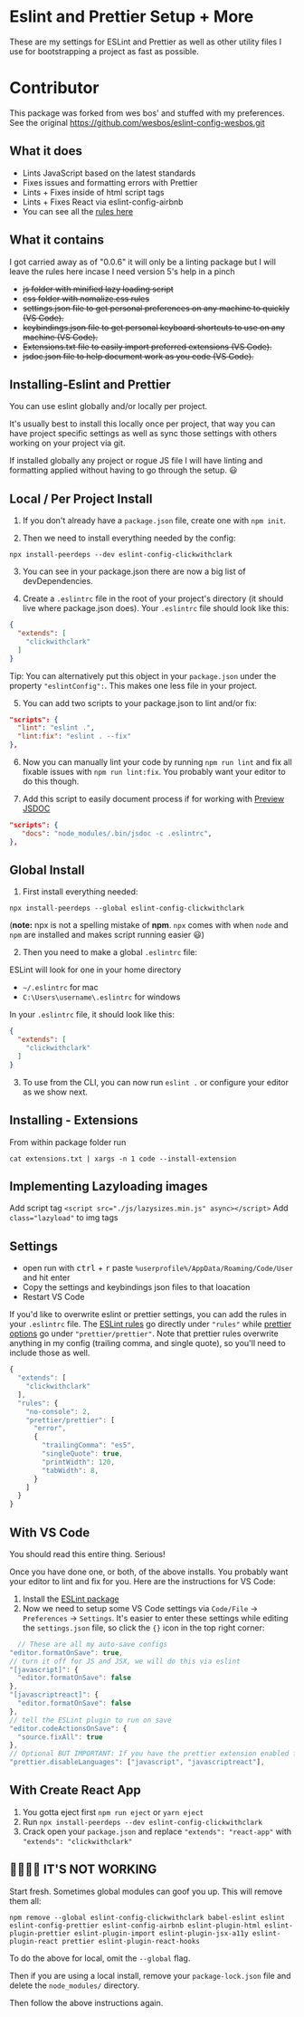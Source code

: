 # Eslint and Prettier Setup + More
These are my settings for ESLint and Prettier as well as other utility files I use for bootstrapping a project as fast as possible.

# Contributor 
This package was forked from wes bos' and stuffed with my preferences.
See the original https://github.com/wesbos/eslint-config-wesbos.git


## What it does
* Lints JavaScript based on the latest standards
* Fixes issues and formatting errors with Prettier
* Lints + Fixes inside of html script tags
* Lints + Fixes React via eslint-config-airbnb
* You can see all the [rules here](https://github.com/clickwithclark/eslint-config-clickwithclark/blob/master/.eslintrc.js)


## What it contains
I got carried away as of "0.0.6" it will only be a linting package but I will leave the rules here incase I need version 5's help in a pinch

<strike>
  
* js folder with minified lazy loading script
* css folder with nomalize.css rules
* settings.json file to get personal preferences on any machine to quickly (VS Code).
* keybindings.json file to get personal keyboard shortcuts to use on any machine (VS Code).
* Extensions.txt file to easily import preferred extensions (VS Code).
* jsdoc.json file to help document work as you code (VS Code).

</strike>

## Installing-Eslint and Prettier

You can use eslint globally and/or locally per project.

It's usually best to install this locally once per project, that way you can have project specific settings as well as sync those settings with others working on your project via git.

If  installed globally any project or rogue JS file I  will have linting and formatting applied without having to go through the setup. 😃


## Local / Per Project Install

1. If you don't already have a `package.json` file, create one with `npm init`.

2. Then we need to install everything needed by the config:

```
npx install-peerdeps --dev eslint-config-clickwithclark
```

3. You can see in your package.json there are now a big list of devDependencies.

4. Create a `.eslintrc` file in the root of your project's directory (it should live where package.json does). Your `.eslintrc` file should look like this:

```json
{
  "extends": [
    "clickwithclark"
  ]
}
```

Tip: You can alternatively put this object in your `package.json` under the property `"eslintConfig":`. This makes one less file in your project.

5. You can add two scripts to your package.json to lint and/or fix:

```json
"scripts": {
  "lint": "eslint .",
  "lint:fix": "eslint . --fix"
},
```

6. Now you can manually lint your code by running `npm run lint` and fix all fixable issues with `npm run lint:fix`. You probably want your editor to do this though.

7. Add this script to easily document process if for working with [Preview JSDOC](https://github.com/ludorival/vscode-preview-jsdoc)
```json
"scripts": {
   "docs": "node_modules/.bin/jsdoc -c .eslintrc",
},
```

## Global Install

1. First install everything needed:

```
npx install-peerdeps --global eslint-config-clickwithclark
```
(**note:** npx is not a spelling mistake of **npm**. `npx` comes with when `node` and `npm` are installed and makes script running easier 😃)

2. Then you need to make a global `.eslintrc` file:

ESLint will look for one in your home directory

* `~/.eslintrc` for mac
* `C:\Users\username\.eslintrc` for windows

In your `.eslintrc` file, it should look like this:

```json
{
  "extends": [
    "clickwithclark"
  ]
}
```

3. To use from the CLI, you can now run `eslint .` or configure your editor as we show next.

## Installing - Extensions

From within package folder run
```console
cat extensions.txt | xargs -n 1 code --install-extension
```

  
## Implementing Lazyloading images

Add script tag ```<script src="./js/lazysizes.min.js" async></script>```
Add ```class="lazyload"``` to img tags



  
## Settings

* open run with <kbd>ctrl</kbd> + <kbd>r</kbd> paste  ```%userprofile%/AppData/Roaming/Code/User``` 
and hit enter
* Copy the settings and keybindings json files to that loacation
* Restart VS Code


If you'd like to overwrite eslint or prettier settings, you can add the rules in your `.eslintrc` file. The [ESLint rules](https://eslint.org/docs/rules/) go directly under `"rules"` while [prettier options](https://prettier.io/docs/en/options.html) go under `"prettier/prettier"`. Note that prettier rules overwrite anything in my config (trailing comma, and single quote), so you'll need to include those as well. 

```js
{
  "extends": [
    "clickwithclark"
  ],
  "rules": {
    "no-console": 2,
    "prettier/prettier": [
      "error",
      {
        "trailingComma": "es5",
        "singleQuote": true,
        "printWidth": 120,
        "tabWidth": 8,
      }
    ]
  }
}
```

## With VS Code

You should read this entire thing. Serious!

Once you have done one, or both, of the above installs. You probably want your editor to lint and fix for you. Here are the instructions for VS Code:

1. Install the [ESLint package](https://marketplace.visualstudio.com/items?itemName=dbaeumer.vscode-eslint)
2. Now we need to setup some VS Code settings via `Code/File` → `Preferences` → `Settings`. It's easier to enter these settings while editing the `settings.json` file, so click the `{}` icon in the top right corner:
  ```js
    // These are all my auto-save configs
  "editor.formatOnSave": true,
  // turn it off for JS and JSX, we will do this via eslint
  "[javascript]": {
    "editor.formatOnSave": false
  },
  "[javascriptreact]": {
    "editor.formatOnSave": false
  },
  // tell the ESLint plugin to run on save
  "editor.codeActionsOnSave": {
    "source.fixAll": true
  },
  // Optional BUT IMPORTANT: If you have the prettier extension enabled for other languages like CSS and HTML, turn it off for JS since we are doing it through Eslint already
  "prettier.disableLanguages": ["javascript", "javascriptreact"],
  ```

## With Create React App

1. You gotta eject first `npm run eject` or `yarn eject`
1. Run `npx install-peerdeps --dev eslint-config-clickwithclark`
1. Crack open your `package.json` and replace `"extends": "react-app"` with `"extends": "clickwithclark"`


## 🤬🤬🤬🤬 IT'S NOT WORKING

Start fresh. Sometimes global modules can goof you up. This will remove them all:

```
npm remove --global eslint-config-clickwithclark babel-eslint eslint eslint-config-prettier eslint-config-airbnb eslint-plugin-html eslint-plugin-prettier eslint-plugin-import eslint-plugin-jsx-a11y eslint-plugin-react prettier eslint-plugin-react-hooks
```

To do the above for local, omit the `--global` flag.

Then if you are using a local install, remove your `package-lock.json` file and delete the `node_modules/` directory.

Then follow the above instructions again.
